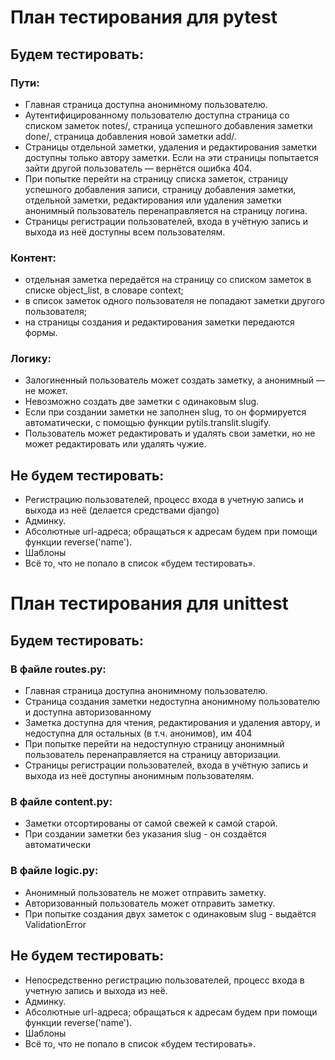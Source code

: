 # План тестирования для pytest
## Будем тестировать:
### Пути:
* Главная страница доступна анонимному пользователю.
* Аутентифицированному пользователю доступна страница со списком заметок notes/,  страница успешного добавления заметки done/, страница добавления новой заметки add/.
* Страницы отдельной заметки, удаления и редактирования заметки доступны только автору заметки. Если на эти страницы попытается зайти другой пользователь — вернётся ошибка 404.
* При попытке перейти на страницу списка заметок, страницу успешного добавления записи, страницу добавления заметки, отдельной заметки, редактирования или удаления заметки анонимный пользователь перенаправляется на страницу логина.
* Страницы регистрации пользователей, входа в учётную запись и выхода из неё доступны всем пользователям.
### Контент:
* отдельная заметка передаётся на страницу со списком заметок в списке object_list, в словаре context;
* в список заметок одного пользователя не попадают заметки другого пользователя;
* на страницы создания и редактирования заметки передаются  формы.
### Логику:
* Залогиненный пользователь может создать заметку, а анонимный — не может.
* Невозможно создать две заметки с одинаковым slug.
* Если при создании заметки не заполнен slug, то он формируется автоматически, с помощью функции pytils.translit.slugify.
* Пользователь может редактировать и удалять свои заметки, но не может редактировать или удалять чужие.
## Не будем тестировать:
* Регистрацию пользователей, процесс входа в учетную запись и выхода из неё (делается средствами django)
* Админку.
* Абсолютные url-адреса; обращаться к адресам будем при помощи функции reverse('name').
* Шаблоны
* Всё то, что не попало в список «будем тестировать».

# План тестирования для unittest
## Будем тестировать:
### В файле routes.py:
* Главная страница доступна анонимному пользователю.
* Страница создания заметки недоступна анонимному пользователю и доступна авторизованному
* Заметка доступна для чтения, редактирования и удаления автору, и недоступна для остальных (в т.ч. анонимов), им 404
* При попытке перейти на недоступную страницу анонимный пользователь перенаправляется на страницу авторизации.
* Страницы регистрации пользователей, входа в учётную запись и выхода из неё доступны анонимным пользователям.
### В файле content.py:
* Заметки отсортированы от самой свежей к самой старой.
* При создании заметки без указания slug - он создаётся автоматически
### В файле logic.py:
* Анонимный пользователь не может отправить заметку.
* Авторизованный пользователь может отправить заметку.
* При попытке создания двух заметок с одинаковым slug - выдаётся ValidationError
## Не будем тестировать:
* Непосредственно регистрацию пользователей, процесс входа в учетную запись и выхода из неё.
* Админку.
* Абсолютные url-адреса; обращаться к адресам будем при помощи функции reverse('name').
* Шаблоны
* Всё то, что не попало в список «будем тестировать».